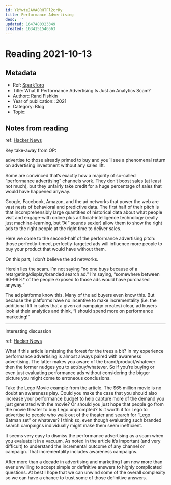 ```yaml
---
id: YkYwteJAVA8RHTFl2crRy
title: Performance Advertising
desc: ''
updated: 1647480323349
created: 1634151546563
---
```

# Reading 2021-10-13

## Metadata

- Ref: [SparkToro](https://sparktoro.com/blog/what-if-performance-advertising-is-just-an-analytics-scam/)
- Title: What If Performance Advertising Is Just an Analytics Scam?
- Author:: Rand Fishkin
- Year of publication:: 2021
- Category: Blog
- Topic: 

## Notes from reading

ref: [Hacker News](https://news.ycombinator.com/item?id=28853915)

Key take-away from OP:

advertise to those already primed to buy and you’ll see a phenomenal return on advertising investment without any sales lift.

Some are convinced that’s exactly how a majority of so-called “performance advertising” channels work. They don’t boost sales (at least not much), but they unfairly take credit for a huge percentage of sales that would have happened anyway.

Google, Facebook, Amazon, and the ad networks that power the web are vast nests of behavioral and predictive data. The first half of their pitch is that incomprehensibly large quantities of historical data about what people visit and engage-with online plus artificial-intelligence technology (really just machine-learning, but “AI” sounds sexier) allow them to show the right ads to the right people at the right time to deliver sales.

Here we come to the second-half of the performance advertising pitch: those perfectly-timed, perfectly-targeted ads will influence more people to buy your product that would have without them.

On this part, I don’t believe the ad networks.

Herein lies the scam. I’m not saying “no one buys because of a retargeting/display/branded search ad.” I’m saying, “somewhere between 60-99%* of the people exposed to those ads would have purchased anyway.“

The ad platforms know this. Many of the ad buyers even know this. But because the platforms have no incentive to make incrementality (i.e. the additional lift in sales that a given ad campaign creates) clear, ad buyers look at their analytics and think, “I should spend more on performance marketing!“

---
Interesting discussion

ref: [Hacker News](https://news.ycombinator.com/item?id=28855786)

What if this article is missing the forest for the trees a bit? In my experience performance advertising is almost always paired with awareness advertising. The latter makes you aware of the brand/product/whatever then the former nudges you to act/buy/whatever.
So if you’re buying or even just evaluating performance ads without considering the bigger picture you might come to erroneous conclusions.

Take the Lego Movie example from the article. The $65 million movie is no doubt an awareness play. Could you make the case that you should also increase your performance budget to help capture more of the demand you just generated with the movie? Or should you just hope that people go from the movie theater to buy Lego unprompted? Is it worth it for Lego to advertise to people who walk out of the theater and search for “Lego Batman set” or whatever? I think so, even though evaluating such branded search campaigns individually might make them seem inefficient.

It seems very easy to dismiss the performance advertising as a scam when you evaluate it in a vacuum. As noted in the article it’s important (and very difficult) to understand the incremental outcome of any channel or campaign. That incrementality includes awareness campaigns.

After more than a decade in advertising and marketing I am now more than ever unwilling to accept simple or definitive answers to highly complicated questions. At best I hope that we can unwind some of the overall complexity so we can have a chance to trust some of those definitive answers.
